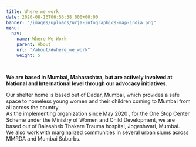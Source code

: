 ```yaml
---
title: Where we work
date: 2020-08-16T06:56:58.000+00:00
banner: "/images/uploads/urja-infographics-map-india.png"
menu:
  nav:
    name: Where We Work
    parent: About
    url: "/about/#where_we_work"
    weight: 5

---
```

**We are based in Mumbai, Maharashtra, but are actively involved at National and International level through our advocacy initiatives.**

Our shelter home is based out of Dadar, Mumbai, which provides a safe space to homeless young women and their children coming to Mumbai from all across the country.  
As the implementing organization since May 2020 , for the One Stop Center Scheme under the Ministry of Women and Child Development, we are based out of Balasaheb Thakare Trauma hospital, Jogeshwari, Mumbai.  
We also work with marginalized communities in several urban slums across MMRDA and Mumbai Suburbs.

